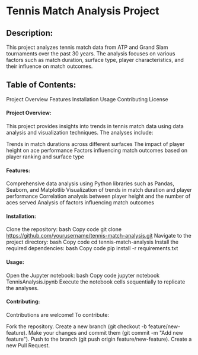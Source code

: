 # Tennis Match Analysis Project
## Description:
This project analyzes tennis match data from ATP and Grand Slam tournaments over the past 30 years. The analysis focuses on various factors such as match duration, surface type, player characteristics, and their influence on match outcomes.

## Table of Contents:
Project Overview
Features
Installation
Usage
Contributing
License

#### Project Overview:
This project provides insights into trends in tennis match data using data analysis and visualization techniques. The analyses include:

Trends in match durations across different surfaces
The impact of player height on ace performance
Factors influencing match outcomes based on player ranking and surface type
#### Features:
Comprehensive data analysis using Python libraries such as Pandas, Seaborn, and Matplotlib
Visualization of trends in match duration and player performance
Correlation analysis between player height and the number of aces served
Analysis of factors influencing match outcomes
#### Installation:
Clone the repository:
bash
Copy code
git clone https://github.com/yourusername/tennis-match-analysis.git
Navigate to the project directory:
bash
Copy code
cd tennis-match-analysis
Install the required dependencies:
bash
Copy code
pip install -r requirements.txt
#### Usage:
Open the Jupyter notebook:
bash
Copy code
jupyter notebook TennisAnalysis.ipynb
Execute the notebook cells sequentially to replicate the analyses.
#### Contributing:
Contributions are welcome! To contribute:

Fork the repository.
Create a new branch (git checkout -b feature/new-feature).
Make your changes and commit them (git commit -m "Add new feature").
Push to the branch (git push origin feature/new-feature).
Create a new Pull Request.
